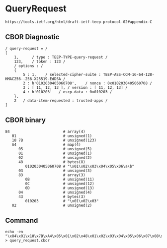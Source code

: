<!--
 Copyright (c) 2020 SECOM CO., LTD. All Rights reserved.

 SPDX-License-Identifier: BSD-2-Clause
-->

# QueryRequest
    https://tools.ietf.org/html/draft-ietf-teep-protocol-02#appendix-C

## CBOR Diagnostic
    / query-request = /
    [
        1,      / type : TEEP-TYPE-query-request /
        123,    / token : 123 /
        / options : /
        {
            5 : 1,    / selected-cipher-suite : TEEP-AES-CCM-16-64-128-HMAC256--256-X25519-EdDSA /
            2 : h'0102030405060708',    / nonce : 0x0102030405060708 /
            3 : [ 11, 12, 13 ], / version : [ 11, 12, 13] /
            4 : h'010203'   / oscp-data : 0x010203 /
        },
        2   / data-item-requested : trusted-apps /
    ]

## CBOR binary
    84                        # array(4)
       01                     # unsigned(1)
       18 7B                  # unsigned(123)
       A4                     # map(4)
          05                  # unsigned(5)
          01                  # unsigned(1)
          02                  # unsigned(2)
          48                  # bytes(8)
             0102030405060708 # "\x01\x02\x03\x04\x05\x06\a\b"
          03                  # unsigned(3)
          83                  # array(3)
             0B               # unsigned(11)
             0C               # unsigned(12)
             0D               # unsigned(13)
          04                  # unsigned(4)
          43                  # bytes(3)
             010203           # "\x01\x02\x03"
       02                     # unsigned(2)

## Command
    echo -en "\x84\x01\x18\x7B\xA4\x05\x01\x02\x48\x01\x02\x03\x04\x05\x06\x07\x08\x03\x83\x0B\x0C\x0D\x04\x43\x01\x02\x03\x02" > query_request.cbor
